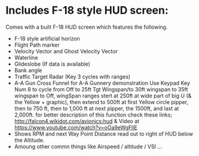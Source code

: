 # Includes F-18 style HUD screen:
Comes with a built F-18 HUD screen which features the following.

- F-18 style artificial horizon
- Flight Path marker
- Velocity Vector and Ghost Velocity Vector
- Waterline
- Glideslobe (If data is available)
- Bank angle
- Traffic Target Radar (Key 3 cycles with ranges)
- A-A Gun Cross Funnel for A-A Gunnery demonstration  Use Keypad Key Num 8 to cycle from Off to 25ft Tgt Wingspan/to 30ft wingspan to 35ft wingspan to Off, 
wingSpan ranges stert at 250ft at wide part of big U (& the Yellow + graphic), then extend to 500ft at first Yellow circle pipper, then to 750 ft, then 
to 1,000 ft at next pipper, the 1500ft, and last at 2,000ft.  for better description of this function check these links;  http://falcon4.wikidot.com/avionics:hud  & Video at https://www.youtube.com/watch?v=oOa9eWgFllE
- Shows RPM and next Way Point Distance read out to right of HUD below the Altitude.
- Amoung other commn things like Airspeed / altitude / VSI ...

